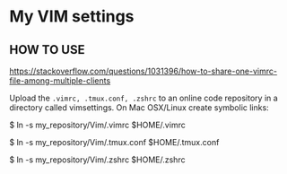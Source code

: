 # My VIM settings

## HOW TO USE

https://stackoverflow.com/questions/1031396/how-to-share-one-vimrc-file-among-multiple-clients



Upload the ```.vimrc, .tmux.conf, .zshrc``` to an online code repository in a directory called vimsettings. 
On Mac OSX/Linux create symbolic links:

$ ln -s my_repository/Vim/.vimrc $HOME/.vimrc

$ ln -s my_repository/Vim/.tmux.conf $HOME/.tmux.conf

$ ln -s my_repository/Vim/.zshrc $HOME/.zshrc

